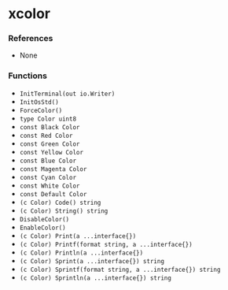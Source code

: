 # xcolor

### References

+ None

### Functions

+ `InitTerminal(out io.Writer)`
+ `InitOsStd()`
+ `ForceColor()`
+ `type Color uint8`
+ `const Black Color`
+ `const Red Color`
+ `const Green Color`
+ `const Yellow Color`
+ `const Blue Color`
+ `const Magenta Color`
+ `const Cyan Color`
+ `const White Color`
+ `const Default Color`
+ `(c Color) Code() string`
+ `(c Color) String() string`
+ `DisableColor()`
+ `EnableColor()`
+ `(c Color) Print(a ...interface{})`
+ `(c Color) Printf(format string, a ...interface{})`
+ `(c Color) Println(a ...interface{})`
+ `(c Color) Sprint(a ...interface{}) string`
+ `(c Color) Sprintf(format string, a ...interface{}) string`
+ `(c Color) Sprintln(a ...interface{}) string`
